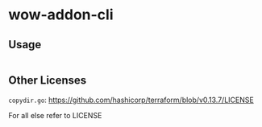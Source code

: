 # wow-addon-cli

## Usage

```
```

## Other Licenses

`copydir.go`: https://github.com/hashicorp/terraform/blob/v0.13.7/LICENSE

For all else refer to LICENSE
